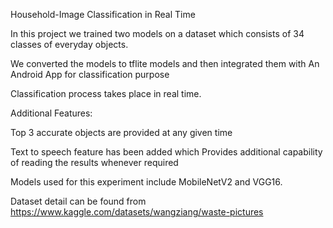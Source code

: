 Household-Image Classification in Real Time

In this project we trained two models on a dataset which consists of 34 classes of everyday objects. 

We converted the models to tflite models and then integrated them with An Android App for classification purpose

Classification process takes place in real time.

Additional Features:

Top 3 accurate objects are provided at any given time

Text to speech feature has been added which Provides additional capability of reading the results whenever required

Models used for this experiment include MobileNetV2 and VGG16.

Dataset detail can be found from https://www.kaggle.com/datasets/wangziang/waste-pictures

